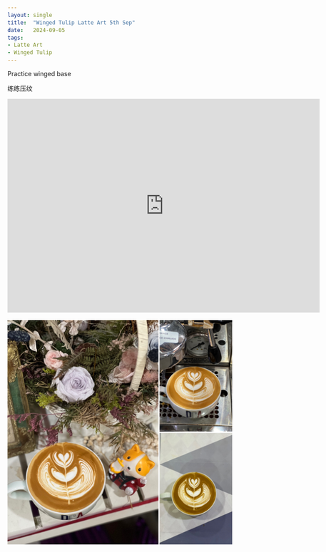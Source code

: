 ```yaml
---
layout: single
title:  "Winged Tulip Latte Art 5th Sep"
date:   2024-09-05
tags:
- Latte Art
- Winged Tulip
---
```



Practice winged base

练练压纹



<div class="embed-container">
  <iframe
      src="https://www.youtube.com/embed/uuT1FqKMlHg"
      width="700"
      height="480"
      frameborder="0"
      allowfullscreen="true">
  </iframe>
</div>


![](/assets/img/2024/09/05/7A3FC3FD-0490-495D-86BC-FD709649FCC6.JPG)

